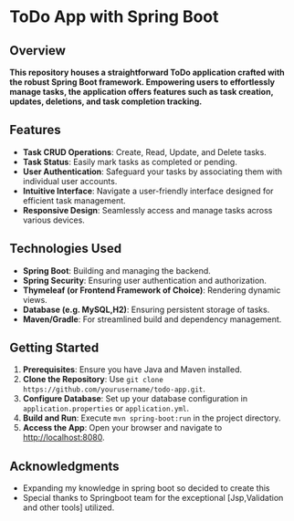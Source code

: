 # ToDo App with Spring Boot

## Overview

**This repository houses a straightforward ToDo application crafted with the robust Spring Boot framework. Empowering users to effortlessly manage tasks, the application offers features such as task creation, updates, deletions, and task completion tracking.**

## Features

- **Task CRUD Operations**: Create, Read, Update, and Delete tasks.
- **Task Status**: Easily mark tasks as completed or pending.
- **User Authentication**: Safeguard your tasks by associating them with individual user accounts.
- **Intuitive Interface**: Navigate a user-friendly interface designed for efficient task management.
- **Responsive Design**: Seamlessly access and manage tasks across various devices.

## Technologies Used

- **Spring Boot**: Building and managing the backend.
- **Spring Security**: Ensuring user authentication and authorization.
- **Thymeleaf (or Frontend Framework of Choice)**: Rendering dynamic views.
- **Database (e.g. MySQL,H2)**: Ensuring persistent storage of tasks.
- **Maven/Gradle**: For streamlined build and dependency management.


## Getting Started

1. **Prerequisites**: Ensure you have Java and Maven installed.
2. **Clone the Repository**: Use `git clone https://github.com/yourusername/todo-app.git`.
3. **Configure Database**: Set up your database configuration in `application.properties` or `application.yml`.
4. **Build and Run**: Execute `mvn spring-boot:run` in the project directory.
5. **Access the App**: Open your browser and navigate to [http://localhost:8080](http://localhost:8080).





## Acknowledgments

- Expanding my knowledge in spring boot so decided to create this
- Special thanks to Springboot team for the exceptional [Jsp,Validation and other tools] utilized.
